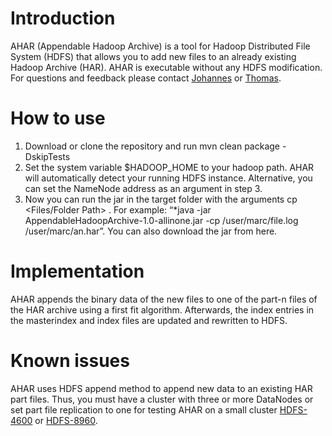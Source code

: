 # Introduction
AHAR (Appendable Hadoop Archive) is a tool for Hadoop Distributed File System (HDFS) that allows you to add new files to an already existing Hadoop Archive (HAR). AHAR is executable without any HDFS modification. For questions and feedback please contact [Johannes](https://github.com/joh-mue) or [Thomas](https://github.com/trenner).

# How to use
1. Download or clone the repository and run mvn clean package -DskipTests
2. Set the system variable $HADOOP_HOME to your hadoop path. AHAR will automatically detect your running HDFS instance. Alternative, you can set the NameNode address as an argument in step 3.
3. Now you can run the jar in the target folder with the arguments cp <Files/Folder Path> <harPath>. For example: “*java -jar AppendableHadoopArchive-1.0-allinone.jar -cp /user/marc/file.log /user/marc/an.har”. You can also download the jar from here.

# Implementation
AHAR appends the binary data of the new files to one of the part-n files of the HAR archive using a first fit algorithm. Afterwards, the index entries in the masterindex and index files are updated and rewritten to HDFS.

# Known issues
AHAR uses HDFS append method to append new data to an existing HAR part files. Thus, you must have a cluster with three or more DataNodes or set part file replication to one for testing AHAR on a small cluster [HDFS-4600](https://issues.apache.org/jira/browse/HDFS-4600) or [HDFS-8960](https://issues.apache.org/jira/browse/HDFS-8960).
